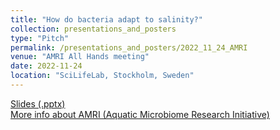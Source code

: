 ```yaml
---
title: "How do bacteria adapt to salinity?"
collection: presentations_and_posters
type: "Pitch"
permalink: /presentations_and_posters/2022_11_24_AMRI
venue: "AMRI All Hands meeting"
date: 2022-11-24
location: "SciLifeLab, Stockholm, Sweden"
---
```


[Slides (.pptx)](/files/KTJ_AMRI-AHM_2022.pptx)  
[More info about AMRI (Aquatic Microbiome Research Initiative)](https://www.amri-sweden.org/)
